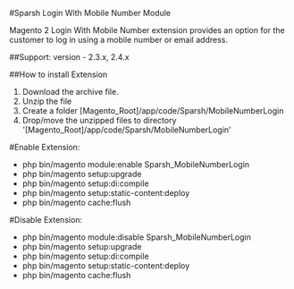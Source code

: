 #Sparsh Login With Mobile Number Module

Magento 2 Login With Mobile Number extension provides an option for the customer to log in using a mobile number or email address.

##Support: 
version - 2.3.x, 2.4.x

##How to install Extension

1. Download the archive file.
2. Unzip the file
3. Create a folder [Magento_Root]/app/code/Sparsh/MobileNumberLogin
4. Drop/move the unzipped files to directory '[Magento_Root]/app/code/Sparsh/MobileNumberLogin'

#Enable Extension:
- php bin/magento module:enable Sparsh_MobileNumberLogin
- php bin/magento setup:upgrade
- php bin/magento setup:di:compile
- php bin/magento setup:static-content:deploy
- php bin/magento cache:flush

#Disable Extension:
- php bin/magento module:disable Sparsh_MobileNumberLogin
- php bin/magento setup:upgrade
- php bin/magento setup:di:compile
- php bin/magento setup:static-content:deploy
- php bin/magento cache:flush